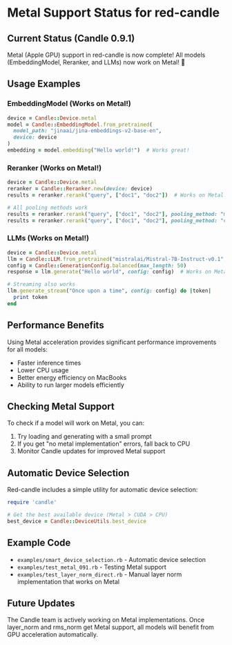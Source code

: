 # Metal Support Status for red-candle

## Current Status (Candle 0.9.1)

Metal (Apple GPU) support in red-candle is now complete! All models (EmbeddingModel, Reranker, and LLMs) now work on Metal! 🎉

## Usage Examples

### EmbeddingModel (Works on Metal!)
```ruby
device = Candle::Device.metal
model = Candle::EmbeddingModel.from_pretrained(
  model_path: "jinaai/jina-embeddings-v2-base-en",
  device: device
)
embedding = model.embedding("Hello world!")  # Works great!
```

### Reranker (Works on Metal!)
```ruby
device = Candle::Device.metal
reranker = Candle::Reranker.new(device: device)
results = reranker.rerank("query", ["doc1", "doc2"])  # Works on Metal!

# All pooling methods work
results = reranker.rerank("query", ["doc1", "doc2"], pooling_method: "mean")
results = reranker.rerank("query", ["doc1", "doc2"], pooling_method: "cls")
```

### LLMs (Works on Metal!)
```ruby
device = Candle::Device.metal
llm = Candle::LLM.from_pretrained("mistralai/Mistral-7B-Instruct-v0.1", device: device)
config = Candle::GenerationConfig.balanced(max_length: 50)
response = llm.generate("Hello world", config: config)  # Works on Metal!

# Streaming also works
llm.generate_stream("Once upon a time", config: config) do |token|
  print token
end
```

## Performance Benefits

Using Metal acceleration provides significant performance improvements for all models:
- Faster inference times
- Lower CPU usage
- Better energy efficiency on MacBooks
- Ability to run larger models efficiently

## Checking Metal Support

To check if a model will work on Metal, you can:

1. Try loading and generating with a small prompt
2. If you get "no metal implementation" errors, fall back to CPU
3. Monitor Candle updates for improved Metal support

## Automatic Device Selection

Red-candle includes a simple utility for automatic device selection:

```ruby
require 'candle'

# Get the best available device (Metal > CUDA > CPU)
best_device = Candle::DeviceUtils.best_device
```

## Example Code

- `examples/smart_device_selection.rb` - Automatic device selection
- `examples/test_metal_091.rb` - Testing Metal support
- `examples/test_layer_norm_direct.rb` - Manual layer norm implementation that works on Metal

## Future Updates

The Candle team is actively working on Metal implementations. Once layer_norm and rms_norm get Metal support, all models will benefit from GPU acceleration automatically.